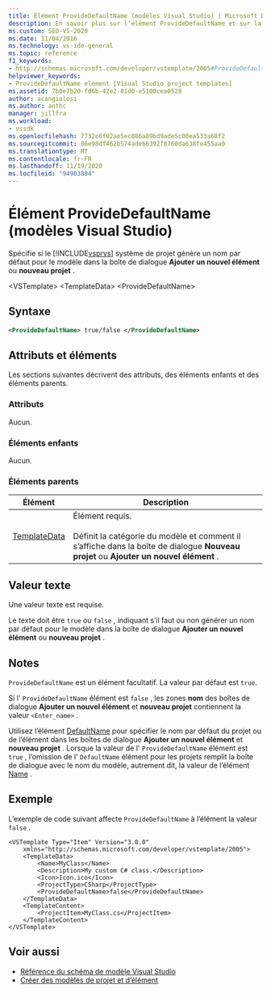 ```yaml
---
title: Élément ProvideDefaultName (modèles Visual Studio) | Microsoft Docs
description: En savoir plus sur l’élément ProvideDefaultName et sur la façon dont il spécifie si Visual Studio génère un nom Visual Studio par défaut dans la boîte de dialogue Ajouter un nouvel élément ou nouveau projet.
ms.custom: SEO-VS-2020
ms.date: 11/04/2016
ms.technology: vs-ide-general
ms.topic: reference
f1_keywords:
- http://schemas.microsoft.com/developer/vstemplate/2005#ProvideDefaultName
helpviewer_keywords:
- ProvideDefaultName element [Visual Studio project templates]
ms.assetid: 7b0e7b20-fd6b-42e2-81d0-e5100cea0528
author: acangialosi
ms.author: anthc
manager: jillfra
ms.workload:
- vssdk
ms.openlocfilehash: 7732c6f02ae5ec086a89bd9ade5c00ea533a68f2
ms.sourcegitcommit: 86e98df462b574ade66392f8760da638fe455aa0
ms.translationtype: MT
ms.contentlocale: fr-FR
ms.lasthandoff: 11/19/2020
ms.locfileid: "94903804"
---
```

# <a name="providedefaultname-element-visual-studio-templates"></a>Élément ProvideDefaultName (modèles Visual Studio)
Spécifie si le [!INCLUDE[vsprvs](../code-quality/includes/vsprvs_md.md)] système de projet génère un nom par défaut pour le modèle dans la boîte de dialogue **Ajouter un nouvel élément** ou **nouveau projet** .

 \<VSTemplate> \<TemplateData>
 \<ProvideDefaultName>

## <a name="syntax"></a>Syntaxe

```xml
<ProvideDefaultName> true/false </ProvideDefaultName>
```

## <a name="attributes-and-elements"></a>Attributs et éléments
 Les sections suivantes décrivent des attributs, des éléments enfants et des éléments parents.

### <a name="attributes"></a>Attributs
 Aucun.

### <a name="child-elements"></a>Éléments enfants
 Aucun.

### <a name="parent-elements"></a>Éléments parents

|Élément|Description|
|-------------|-----------------|
|[TemplateData](../extensibility/templatedata-element-visual-studio-templates.md)|Élément requis.<br /><br /> Définit la catégorie du modèle et comment il s’affiche dans la boîte de dialogue **Nouveau projet** ou **Ajouter un nouvel élément** .|

## <a name="text-value"></a>Valeur texte
 Une valeur texte est requise.

 Le texte doit être `true` ou `false` , indiquant s’il faut ou non générer un nom par défaut pour le modèle dans la boîte de dialogue **Ajouter un nouvel élément** ou **nouveau projet** .

## <a name="remarks"></a>Notes
 `ProvideDefaultName` est un élément facultatif. La valeur par défaut est `true`.

 Si l' `ProvideDefaultName` élément est `false` , les zones **nom** des boîtes de dialogue **Ajouter un nouvel élément** et **nouveau projet** contiennent la valeur `<Enter_name>` .

 Utilisez l’élément [DefaultName](../extensibility/defaultname-element-visual-studio-templates.md) pour spécifier le nom par défaut du projet ou de l’élément dans les boîtes de dialogue **Ajouter un nouvel élément** et **nouveau projet** . Lorsque la valeur de l' `ProvideDefaultName` élément est `true` , l’omission de l' `DefaultName` élément pour les projets remplit la boîte de dialogue avec le nom du modèle, autrement dit, la valeur de l’élément [Name](../extensibility/name-element-visual-studio-templates.md) .

## <a name="example"></a>Exemple
 L’exemple de code suivant affecte `ProvideDefaultName` à l’élément la valeur `false` .

```
<VSTemplate Type="Item" Version="3.0.0"
    xmlns="http://schemas.microsoft.com/developer/vstemplate/2005">
    <TemplateData>
        <Name>MyClass</Name>
        <Description>My custom C# class.</Description>
        <Icon>Icon.ico</Icon>
        <ProjectType>CSharp</ProjectType>
        <ProvideDefaultName>false</ProvideDefaultName>
    </TemplateData>
    <TemplateContent>
        <ProjectItem>MyClass.cs</ProjectItem>
    </TemplateContent>
</VSTemplate>
```

## <a name="see-also"></a>Voir aussi
- [Référence du schéma de modèle Visual Studio](../extensibility/visual-studio-template-schema-reference.md)
- [Créer des modèles de projet et d’élément](../ide/creating-project-and-item-templates.md)
